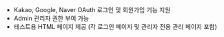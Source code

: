 - Kakao, Google, Naver OAuth 로그인 및 회원가입 기능 지원  
- Admin 관리자 권한 부여 가능  
- 테스트용 HTML 페이지 제공 (각 로그인 페이지 및 관리자 전용 관리 페이지 포함)
